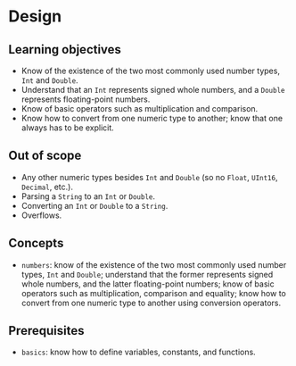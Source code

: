 # Design

## Learning objectives

- Know of the existence of the two most commonly used number types, `Int` and `Double`.
- Understand that an `Int` represents signed whole numbers, and a `Double` represents floating-point numbers.
- Know of basic operators such as multiplication and comparison.
- Know how to convert from one numeric type to another; know that one always has to be explicit.

## Out of scope

- Any other numeric types besides `Int` and `Double` (so no `Float`, `UInt16`, `Decimal`, etc.).
- Parsing a `String` to an `Int` or `Double`.
- Converting an `Int` or `Double` to a `String`.
- Overflows.

## Concepts

- `numbers`: know of the existence of the two most commonly used number types, `Int` and `Double`; understand that the former represents signed whole numbers, and the latter floating-point numbers; know of basic operators such as multiplication, comparison and equality; know how to convert from one numeric type to another using conversion operators.

## Prerequisites

- `basics`: know how to define variables, constants, and functions.

